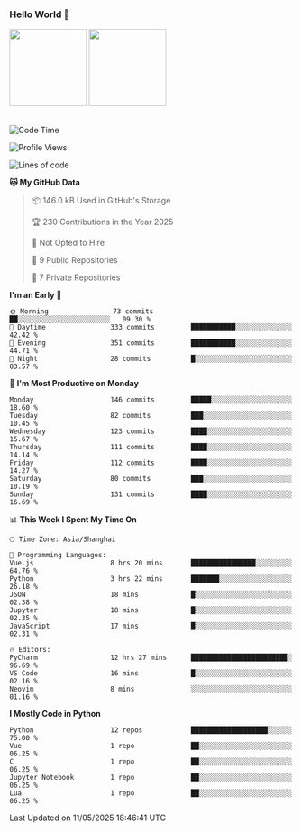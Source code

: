 ### Hello World 👋
<img align="" height="137px" src="https://github-readme-stats.vercel.app/api?username=myhMARS&hide_title=true&hide_border=true&show_icons=trueline_height=21&text_color=000&icon_color=000&bg_color=0,ea6161,ffc64d,fffc4d,52fa5a&theme=graywhite" /> </div>
<img align="" height="137px" src="https://github-readme-stats-git-masterrstaa-rickstaa.vercel.app/api/top-langs/?username=myhMARS&hide_title=true&hide_border=true&layout=compact&langs_count=6&text_color=000&icon_color=fff&bg_color=0,52fa5a,4dfcff,c64dff&theme=graywhite" /><br><br>

<!--START_SECTION:waka-->
![Code Time](http://img.shields.io/badge/Code%20Time-620%20hrs%2049%20mins-blue)

![Profile Views](http://img.shields.io/badge/Profile%20Views-0-blue)

![Lines of code](https://img.shields.io/badge/From%20Hello%20World%20I%27ve%20Written-462.0%20thousand%20lines%20of%20code-blue)

**🐱 My GitHub Data** 

> 📦 146.0 kB Used in GitHub's Storage 
 > 
> 🏆 230 Contributions in the Year 2025
 > 
> 🚫 Not Opted to Hire
 > 
> 📜 9 Public Repositories 
 > 
> 🔑 7 Private Repositories 
 > 
**I'm an Early 🐤** 

```text
🌞 Morning                73 commits          ██░░░░░░░░░░░░░░░░░░░░░░░   09.30 % 
🌆 Daytime                333 commits         ███████████░░░░░░░░░░░░░░   42.42 % 
🌃 Evening                351 commits         ███████████░░░░░░░░░░░░░░   44.71 % 
🌙 Night                  28 commits          █░░░░░░░░░░░░░░░░░░░░░░░░   03.57 % 
```
📅 **I'm Most Productive on Monday** 

```text
Monday                   146 commits         █████░░░░░░░░░░░░░░░░░░░░   18.60 % 
Tuesday                  82 commits          ███░░░░░░░░░░░░░░░░░░░░░░   10.45 % 
Wednesday                123 commits         ████░░░░░░░░░░░░░░░░░░░░░   15.67 % 
Thursday                 111 commits         ████░░░░░░░░░░░░░░░░░░░░░   14.14 % 
Friday                   112 commits         ████░░░░░░░░░░░░░░░░░░░░░   14.27 % 
Saturday                 80 commits          ███░░░░░░░░░░░░░░░░░░░░░░   10.19 % 
Sunday                   131 commits         ████░░░░░░░░░░░░░░░░░░░░░   16.69 % 
```


📊 **This Week I Spent My Time On** 

```text
🕑︎ Time Zone: Asia/Shanghai

💬 Programming Languages: 
Vue.js                   8 hrs 20 mins       ████████████████░░░░░░░░░   64.76 % 
Python                   3 hrs 22 mins       ███████░░░░░░░░░░░░░░░░░░   26.18 % 
JSON                     18 mins             █░░░░░░░░░░░░░░░░░░░░░░░░   02.38 % 
Jupyter                  18 mins             █░░░░░░░░░░░░░░░░░░░░░░░░   02.35 % 
JavaScript               17 mins             █░░░░░░░░░░░░░░░░░░░░░░░░   02.31 % 

🔥 Editors: 
PyCharm                  12 hrs 27 mins      ████████████████████████░   96.69 % 
VS Code                  16 mins             █░░░░░░░░░░░░░░░░░░░░░░░░   02.16 % 
Neovim                   8 mins              ░░░░░░░░░░░░░░░░░░░░░░░░░   01.16 % 
```

**I Mostly Code in Python** 

```text
Python                   12 repos            ███████████████████░░░░░░   75.00 % 
Vue                      1 repo              ██░░░░░░░░░░░░░░░░░░░░░░░   06.25 % 
C                        1 repo              ██░░░░░░░░░░░░░░░░░░░░░░░   06.25 % 
Jupyter Notebook         1 repo              ██░░░░░░░░░░░░░░░░░░░░░░░   06.25 % 
Lua                      1 repo              ██░░░░░░░░░░░░░░░░░░░░░░░   06.25 % 
```




 Last Updated on 11/05/2025 18:46:41 UTC
<!--END_SECTION:waka-->

<!--
**myhMARS/myhMARS** is a ✨ _special_ ✨ repository because its `README.md` (this file) appears on your GitHub profile.

Here are some ideas to get you started:

- 🔭 I’m currently working on ...
- 🌱 I’m currently learning ...
- 👯 I’m looking to collaborate on ...
- 🤔 I’m looking for help with ...
- 💬 Ask me about ...
- 📫 How to reach me: ...
- 😄 Pronouns: ...
- ⚡ Fun fact: ...
-->
